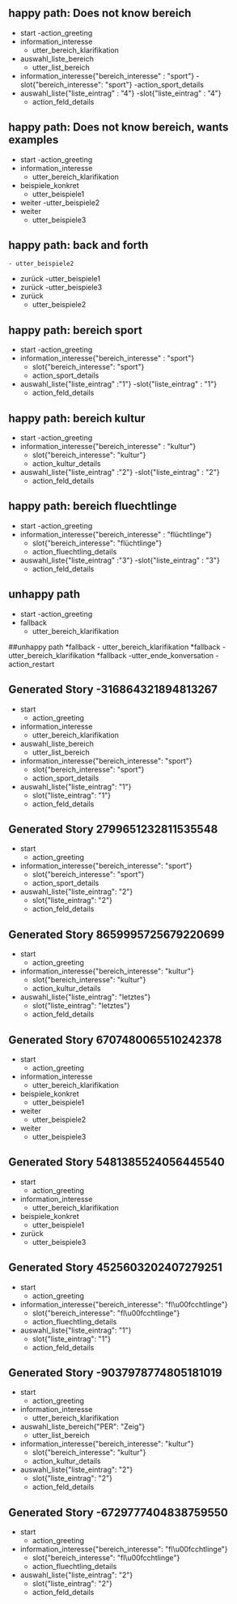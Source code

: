 ## happy path: Does not know bereich
* start 
    -action_greeting
* information_interesse
    - utter_bereich_klarifikation
* auswahl_liste_bereich
    - utter_list_bereich
* information_interesse{"bereich_interesse" : "sport"}
    -slot{"bereich_interesse": "sport"}
    -action_sport_details
* auswahl_liste{"liste_eintrag" : "4"}
    -slot{"liste_eintrag" : "4"}
    - action_feld_details
    
## happy path: Does not know bereich, wants examples
* start 
    -action_greeting
* information_interesse
    - utter_bereich_klarifikation
* beispiele_konkret
    - utter_beispiele1
* weiter 
    -utter_beispiele2
* weiter
    - utter_beispiele3
    
## happy path: back and forth
    - utter_beispiele2
* zurück 
    -utter_beispiele1
* zurück
    -utter_beispiele3
* zurück 
    - utter_beispiele2
    
## happy path: bereich sport
* start 
    -action_greeting
* information_interesse{"bereich_interesse" : "sport"}
    - slot{"bereich_interesse": "sport"}
    - action_sport_details
* auswahl_liste{"liste_eintrag" :"1"}
    -slot{"liste_eintrag" : "1"}
    - action_feld_details

## happy path: bereich kultur
* start 
    -action_greeting
* information_interesse{"bereich_interesse" : "kultur"}
    - slot{"bereich_interesse": "kultur"}
    - action_kultur_details
* auswahl_liste{"liste_eintrag" :"2"}
    -slot{"liste_eintrag" : "2"}
    - action_feld_details
    
## happy path: bereich fluechtlinge
* start 
    -action_greeting
* information_interesse{"bereich_interesse" : "flüchtlinge"}
    - slot{"bereich_interesse": "flüchtlinge"}
    - action_fluechtling_details
* auswahl_liste{"liste_eintrag" :"3"}
    -slot{"liste_eintrag" : "3"}
    - action_feld_details
    
## unhappy path
* start 
    -action_greeting
* fallback
    - utter_bereich_klarifikation
    
##unhappy path
*fallback
    - utter_bereich_klarifikation
*fallback
    -utter_bereich_klarifikation
*fallback
    -utter_ende_konversation
    -action_restart

## Generated Story -316864321894813267
* start
    - action_greeting
* information_interesse
    - utter_bereich_klarifikation
* auswahl_liste_bereich
    - utter_list_bereich
* information_interesse{"bereich_interesse": "sport"}
    - slot{"bereich_interesse": "sport"}
    - action_sport_details
* auswahl_liste{"liste_eintrag": "1"}
    - slot{"liste_eintrag": "1"}
    - action_feld_details

## Generated Story 2799651232811535548
* start
    - action_greeting
* information_interesse{"bereich_interesse": "sport"}
    - slot{"bereich_interesse": "sport"}
    - action_sport_details
* auswahl_liste{"liste_eintrag": "2"}
    - slot{"liste_eintrag": "2"}
    - action_feld_details

## Generated Story 8659995725679220699
* start
    - action_greeting
* information_interesse{"bereich_interesse": "kultur"}
    - slot{"bereich_interesse": "kultur"}
    - action_kultur_details
* auswahl_liste{"liste_eintrag": "letztes"}
    - slot{"liste_eintrag": "letztes"}
    - action_feld_details

## Generated Story 6707480065510242378
* start
    - action_greeting
* information_interesse
    - utter_bereich_klarifikation
* beispiele_konkret
    - utter_beispiele1
* weiter
    - utter_beispiele2
* weiter
    - utter_beispiele3

## Generated Story 5481385524056445540
* start
    - action_greeting
* information_interesse
    - utter_bereich_klarifikation
* beispiele_konkret
    - utter_beispiele1
* zurück
    - utter_beispiele3

## Generated Story 4525603202407279251
* start
    - action_greeting
* information_interesse{"bereich_interesse": "fl\u00fcchtlinge"}
    - slot{"bereich_interesse": "fl\u00fcchtlinge"}
    - action_fluechtling_details
* auswahl_liste{"liste_eintrag": "1"}
    - slot{"liste_eintrag": "1"}
    - action_feld_details

## Generated Story -9037978774805181019
* start
    - action_greeting
* information_interesse
    - utter_bereich_klarifikation
* auswahl_liste_bereich{"PER": "Zeig"}
    - utter_list_bereich
* information_interesse{"bereich_interesse": "kultur"}
    - slot{"bereich_interesse": "kultur"}
    - action_kultur_details
* auswahl_liste{"liste_eintrag": "2"}
    - slot{"liste_eintrag": "2"}
    - action_feld_details

## Generated Story -6729777404838759550
* start
    - action_greeting
* information_interesse{"bereich_interesse": "fl\u00fcchtlinge"}
    - slot{"bereich_interesse": "fl\u00fcchtlinge"}
    - action_fluechtling_details
* auswahl_liste{"liste_eintrag": "2"}
    - slot{"liste_eintrag": "2"}
    - action_feld_details

